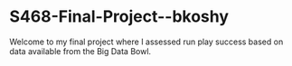 # S468-Final-Project--bkoshy
Welcome to my final project where I assessed run play success based on data available from the Big Data Bowl.
